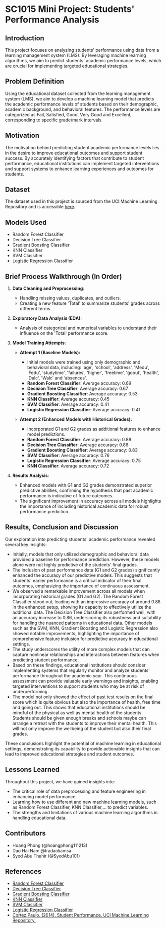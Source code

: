 # SC1015 Mini Project: Students' Performance Analysis

## Introduction
This project focuses on analyzing students' performance using data from a learning management system (LMS). By leveraging machine learning algorithms, we aim to predict students' academic performance levels, which are crucial for implementing targeted educational strategies.

## Problem Definition
Using the educational dataset collected from the learning management system (LMS), we aim to develop a machine learning model that predicts the academic performance levels of students based on their demographic, academic background, and behavioral features. The performance levels are categorized as Fail, Satisfied, Good, Very Good and Excellent, corresponding to specific grade/mark intervals.

## Motivation
The motivation behind predicting student academic performance levels lies in the desire to improve educational outcomes and support student success. By accurately identifying factors that contribute to student performance, educational institutions can implement targeted interventions and support systems to enhance learning experiences and outcomes for students.

## Dataset
The dataset used in this project is sourced from the UCI Machine Learning Repository and is accessible [here](https://archive.ics.uci.edu/dataset/320/student+performance).

## Models Used
- Random Forest Classifier
- Decision Tree Classifier
- Gradient Boosting Classifier
- KNN Classifier
- SVM Classifier
- Logistic Regression Classifier

## Brief Process Walkthrough (In Order)
1. **Data Cleaning and Preprocessing**:
   - Handling missing values, duplicates, and outliers.
   - Creating a new feature 'Total' to summarize students' grades across different terms.

2. **Exploratory Data Analysis (EDA)**:
   - Analysis of categorical and numerical variables to understand their influence on the 'Total' performance score.

3. **Model Training Attempts**:
   - **Attempt 1 (Baseline Models):**
     - Initial models were trained using only demographic and behavioral data, including: 'age', 'school', 'address', 'Medu', 'Fedu', 'studytime', 'failures', 'higher', 'freetime', 'goout', 'health', 'Dalc', 'Walc' and 'absences'.
     - **Random Forest Classifier**: Average accuracy: 0.69
     - **Decision Tree Classifier**: Average accuracy: 0.67
     - **Gradient Boosting Classifier**: Average accuracy: 0.53
     - **KNN Classifier**: Average accuracy: 0.45
     - **SVM Classifier**: Average accuracy: 0.41
     - **Logistic Regression Classifier**: Average accuracy: 0.41
   
   - **Attempt 2 (Enhanced Models with Historical Grades):**
     - Incorporated G1 and G2 grades as additional features to enhance model predictions.
     - **Random Forest Classifier**: Average accuracy: 0.88
     - **Decision Tree Classifier**: Average accuracy: 0.86
     - **Gradient Boosting Classifier**: Average accuracy: 0.83
     - **SVM Classifier**: Average accuracy: 0.76
     - **Logistic Regression Classifier**: Average accuracy: 0.75
     - **KNN Classifier**: Average accuracy: 0.72

4. **Results Analysis**:
   - Enhanced models with G1 and G2 grades demonstrated superior predictive abilities, confirming the hypothesis that past academic performance is indicative of future outcomes.
   - The significant improvement in accuracy across all models highlights the importance of including historical academic data for robust performance prediction.


## Results, Conclusion and Discussion
Our exploration into predicting students' academic performance revealed several key insights:
- Initially, models that only utilized demographic and behavioral data provided a baseline for performance prediction. However, these models alone were not highly predictive of the students' final grades.
- The inclusion of past performance data (G1 and G2 grades) significantly enhanced the accuracy of our predictive models. This suggests that students' earlier performance is a critical indicator of their final outcomes, emphasizing the importance of continuous assessment.
- We observed a remarkable improvement across all models when incorporating historical grades (G1 and G2). The Random Forest Classifier stood out, leading with an impressive accuracy of around 0.88 in the enhanced setup, showing its capacity to effectively utilize the additional data. The Decision Tree Classifier also performed well, with an accuracy increase to 0.86, underscoring its robustness and suitability for handling the nuanced patterns in educational data. Other models such as the SVM, KNN, Gradient Boosting and Logistic Regression also showed notable improvements, highlighting the importance of comprehensive feature inclusion for predictive accuracy in educational settings.
- The study underscores the utility of more complex models that can capture nonlinear relationships and interactions between features when predicting student performance.
- Based on these findings, educational institutions should consider implementing systems that regularly monitor and analyze students' performance throughout the academic year. This continuous assessment can provide valuable early warnings and insights, enabling targeted interventions to support students who may be at risk of underperforming.
- The model not only showed the effect of past test results on the final score which is quite obvious but also the importance of health, free time and going out. This shows that educational institutions should be mindful of the physical as well as mental health of the students. Students should be given enough breaks and schools maybe can arrange a retreat with the students to improve their mental health. This will not only improve the wellbeing of the student but also their final grades. 

These conclusions highlight the potential of machine learning in educational settings, demonstrating its capability to provide actionable insights that can lead to improved educational strategies and student outcomes.

## Lessons Learned
Throughout this project, we have gained insights into:
- The critical role of data preprocessing and feature engineering in enhancing model performance.
- Learning how to use different and new machine learning models, such as Random Forest Classifier, KNN Classifier,... to predict variables.
- The strengths and limitations of various machine learning algorithms in handling educational data.

## Contributors
- Hoang Phong (@hoangphong111213)
- Dao Hai Nam @tradaokamsa
- Syed Abu Thahir (@SyedAbu101)

## References
- [Random Forest Classifier](https://scikit-learn.org/stable/modules/generated/sklearn.ensemble.RandomForestClassifier.html)
- [Decision Tree Classifier](https://scikit-learn.org/stable/modules/generated/sklearn.tree.DecisionTreeClassifier.html)
- [Gradient Boosting Classifier](https://scikit-learn.org/stable/modules/generated/sklearn.ensemble.GradientBoostingClassifier.html)
- [KNN Classifier](https://scikit-learn.org/stable/modules/generated/sklearn.neighbors.KNeighborsClassifier.html)
- [SVM Classifier](https://scikit-learn.org/stable/modules/generated/sklearn.svm.SVC.html)
- [Logistic Regression Classifier](https://scikit-learn.org/stable/modules/generated/sklearn.linear_model.LogisticRegression.html)
- [Cortez,Paulo. (2014). Student Performance. UCI Machine Learning Repository.](https://archive.ics.uci.edu/dataset/320/student+performance)

